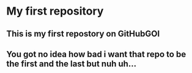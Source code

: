 # My first repository
## This is my first repostory on GitHubGOI

## You got no idea how bad i want that repo to be the first and the last but nuh uh...
